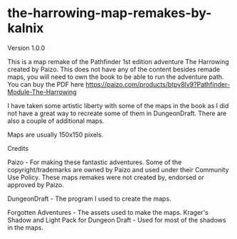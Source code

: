 # the-harrowing-map-remakes-by-kalnix
Version 1.0.0

This is a map remake of the Pathfinder 1st edition adventure The Harrowing created by Paizo. This does not have any of the content besides remade maps, you will need to own the book to be able to run the adventure path. You can buy the PDF here https://paizo.com/products/btpy8lv9?Pathfinder-Module-The-Harrowing 

I have taken some artistic liberty with some of the maps in the book as I did not have a great way to recreate some of them in DungeonDraft. There are also a couple of additional maps.

Maps are usually 150x150 pixels.


Credits

Paizo - For making these fantastic adventures. Some of the copyright/trademarks are owned by Paizo and used under their Community Use Policy. These maps remakes were not created by, endorsed or approved by Paizo.

DungeonDraft - The program I used to create the maps.

Forgotten Adventures - The assets used to make the maps.
Krager's Shadow and Light Pack for Dungeon Draft - Used for most of the shadows in the maps.

